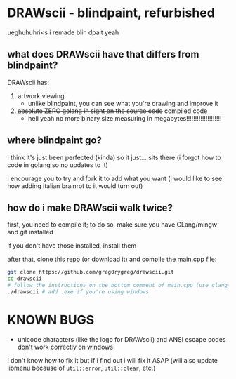 # DRAWscii - blindpaint, refurbished
ueghuhuhri<s i remade blin dpait yeah

## what does DRAWscii have that differs from blindpaint?
DRAWscii has:
1. artwork viewing
	- unlike blindpaint, you can see what you're drawing and improve it
2. ~~absolute ZERO golang in sight on the source code~~ compiled code
	- hell yeah no more binary size measuring in megabytes!!!!!!!!!!!!!!!!!!!!

## where blindpaint go?
i think it's just been perfected (kinda) so it just... sits there (i forgot how to code in golang so no updates to it)

i encourage you to try and fork it to add what you want (i would like to see how adding italian brainrot to it would turn out)

## how do i make DRAWscii walk twice?
first, you need to compile it; to do so, make sure you have CLang/mingw and git installed

if you don't have those installed, install them

after that, clone this repo (or download it) and compile the main.cpp file:
```sh
git clone https://github.com/greg0rygreg/drawscii.git
cd drawscii
# follow the instructions on the bottom comment of main.cpp (use clang++ instead of g++ if you installed CLang)
./drawscii # add .exe if you're using windows
```

# KNOWN BUGS
- unicode characters (like the logo for DRAWscii) and ANSI escape codes don't work correctly on windows

i don't know how to fix it but if i find out i will fix it ASAP (will also update libmenu because of `util::error`, `util::clear`, etc.)

